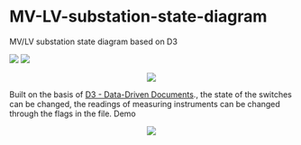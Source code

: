 # MV-LV-substation-state-diagram
MV/LV substation state diagram based on D3

![](https://badgen.net/badge/Status/Completed/green?icon=github)
![](https://badgen.net/badge/Version/2.0.0/cyan?icon=bitcoin-lightning)

<p align="center">
  <img src="https://github.com/DeltaVetal26/MV-LV-substation-state-diagram/blob/main/content/1.png?raw=true">
</p>

Built on the basis of [D3 - Data-Driven Documents](https://github.com/d3/d3)., the state of the switches can be changed, the readings of measuring instruments can be changed through the flags in the file.
Demo

<p align="center">
  <img src="https://github.com/DeltaVetal26/MV-LV-substation-state-diagram/blob/main/content/demo.gif?raw=true">
</p>



